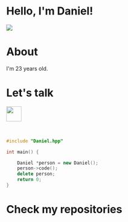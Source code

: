 # Hello, I'm Daniel!

![](https://i.pinimg.com/originals/4a/70/5e/4a705e028bb9f5d50995e68c791fb10a.gif)

# About

I'm 23 years old.

# Let's talk
<a href="https://www.linkedin.com/in/battistidaniel/">
  <img src="https://cdn1.iconfinder.com/data/icons/logotypes/32/square-linkedin-512.png" target="_blank" width="40" heigh="auto">
</a>
<br><br>


```cpp

#include "Daniel.hpp"

int main() {

    Daniel *person = new Daniel();
    person->code();
    delete person;
    return 0;
}
```

# Check my repositories
